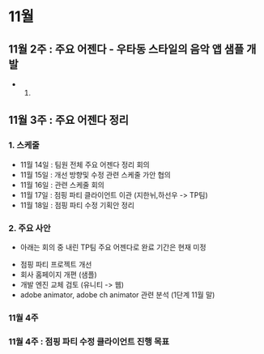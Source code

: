 # 11월 
## 11월 2주 : 주요 어젠다 - 우타동 스타일의 음악 앱 샘플 개발
- 1. 

## 11월 3주 : 주요 어젠다 정리 
### 1. 스케줄
- 11월 14일 : 팀원 전체 주요 어젠다 정리 회의 
- 11월 15일 : 개선 방향및 수정 관련 스케줄 가안 협의
- 11월 16일 : 관련 스케줄 회의
- 11월 17일 : 점핑 파티 클라이언트 이관 (지한뉘,하선우 -> TP팀)
- 11월 18일 : 점핑 파티 수정 기획안 정리 

### 2. 주요 사안 
* 아래는 회의 중 내린 TP팀 주요 어젠다로 완료 기간은 현재 미정
- 점핑 파티 프로젝트 개선
- 회사 홈페이지 개편 (샘플)
- 개발 엔진 교체 검토 (유니티 -> 웹)
- adobe animator, adobe ch animator 관련 분석 (1단계 11월 말)

### 11월 4주



### 11월 4주 : 점핑 파티 수정 클라이언트 진행 목표 
